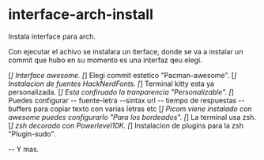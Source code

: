 # interface-arch-install
Instala interface para arch.


Con ejecutar el achivo se instalara un iterface, donde se va a instalar un commit que hubo en su momento es una interfaz qeu elegi.

  [*] Interface awesome.
  [*] Elegi commit estetico "Pacman-awesome".
  [*] Instalacion de fuentes HackNerdFonts.
  [*] Terminal kitty esta ya personalizada.
          [*] Esta confiruado la tranparencia "Personalizable".
          [*] Puedes configurar -- fuente-letra --sintax  url -- tiempo de respuestas --buffers para copiar texto con  varias letras etc
          [*] Picom viene instalado con awesome puedes configurarlo "Para los bordeados".
  [*] La terminal usa zsh.
  [*] zsh decorado con Powerlevel10K.
  [*] Instalacion de plugins para la zsh "Plugin-sudo".
  
  -- Y mas.


          
